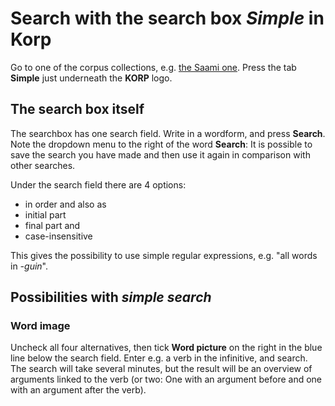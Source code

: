 # Search with the search box _Simple_ in Korp

Go to one of the corpus collections, e.g. [the Saami one](http://gtweb.uit.no/korp/). Press the tab **Simple** just underneath the **KORP** logo.

## The search box itself

The searchbox has one search field. Write in a wordform, and press **Search**. Note the dropdown menu to the right of the word **Search**: It is possible to save the search you have made and then use it again in comparison with other searches.

Under the search field there are 4 options:

- in order and also as
- initial part
- final part and
- case-insensitive

This gives the possibility to use simple regular expressions, e.g. "all words in _-guin_".

## Possibilities with _simple search_

### Word image

Uncheck all four alternatives, then tick **Word picture** on the right in the blue line below the search field. Enter e.g. a verb in the infinitive, and search. The search will take several minutes, but the result will be an overview of arguments linked to the verb (or two: One with an argument before and one with an argument after the verb).
